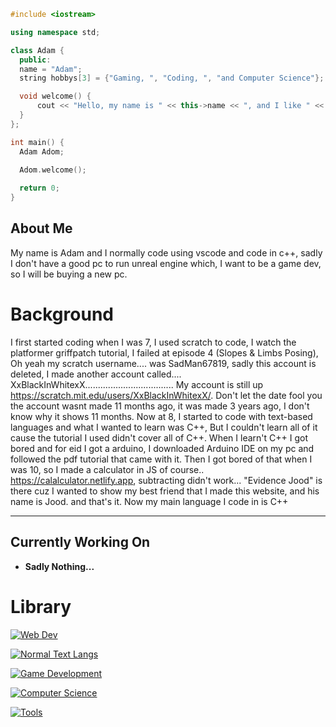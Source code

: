 ```cpp
#include <iostream>

using namespace std;

class Adam {
  public:
  name = "Adam";
  string hobbys[3] = {"Gaming, ", "Coding, ", "and Computer Science"};

  void welcome() {
      cout << "Hello, my name is " << this->name << ", and I like " << hobbys[0] << hobbys[1] << hobbys[2] << ".";
  }
};

int main() {
  Adam Adom;

  Adom.welcome();
  
  return 0;
}
```
## About Me
My name is Adam and I normally code using vscode and code in c++, sadly I don't have a good pc to run unreal engine which, I want to be a game dev, so I will be buying a new pc.

# Background

I first started coding when I was 7, I used scratch to code, I watch the platformer griffpatch tutorial, I failed at episode 4 (Slopes & Limbs Posing), Oh yeah my scratch username.... was SadMan67819, sadly this account is deleted, I made another account called.... XxBlackInWhitexX................................... My account is still up https://scratch.mit.edu/users/XxBlackInWhitexX/. Don't let the date fool you the account wasnt made 11 months ago, it was made 3 years ago, I don't know why it shows 11 months. Now at 8, I started to code with text-based languages and what I wanted to learn was C++, But I couldn't learn all of it cause the tutorial I used didn't cover all of C++. When I learn't C++ I got bored and for eid I got a arduino, I downloaded Arduino IDE on my pc and followed the pdf tutorial that came with it. Then I got bored of that when I was 10, so I made a calculator in JS of course.. https://calalculator.netlify.app, subtracting didn't work... "Evidence Jood" is there cuz I wanted to show my best friend that I made this website, and his name is Jood. and that's it. Now my main language I code in is C++


---

## Currently Working On
- **Sadly Nothing...**

# Library

[![Web Dev](https://skillicons.dev/icons?i=js,html,css&theme=dark)](https://skillicons.dev)

[![Normal Text Langs](https://skillicons.dev/icons?i=python&theme=dark)](https://skillicons.dev)

[![Game Development](https://skillicons.dev/icons?i=cpp,unity,unrealengine&theme=dark)](https://skillicons.dev)

[![Computer Science](https://skillicons.dev/icons?i=arduino&theme=dark)](https://skillicons.dev)

[![Tools](https://skillicons.dev/icons?i=netlify,vscode,github,figma@theme=dark)](https://skillicons.dev)

  
